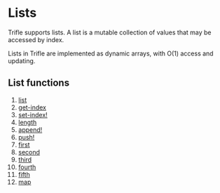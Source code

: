 # Lists

Trifle supports lists. A list is a mutable collection of values that may be
accessed by index.

Lists in Trifle are implemented as dynamic arrays, with O(1) access
and updating.

## List functions

1. [list](Lists-List.md)
2. [get-index](Sequences-GetIndex.md)
3. [set-index!](Lists-SetIndex.md)
4. [length](Sequences-Length.md)
5. [append!](Lists-Append.md)
6. [push!](Lists-Push.md)
7. [first](Lists-First.md)
8. [second](Lists-Second.md)
9. [third](Lists-Third.md)
10. [fourth](Lists-Fourth.md)
11. [fifth](Lists-Fifth.md)
12. [map](Lists-Map.md)
